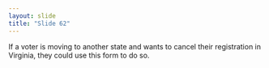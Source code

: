 ```yaml
---
layout: slide
title: "Slide 62"
---
```


If a voter is moving to another state and wants to cancel their registration in Virginia, they could use this form to do so.